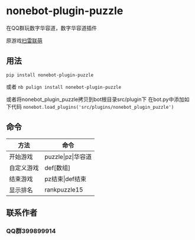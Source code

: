 # nonebot-plugin-puzzle

在QQ群玩数字华容道，数字华容道插件

原游戏[扫雷联萌](tapsss.com)

## 用法

`pip install nonebot-plugin-puzzle`

或者
`nb pulign install nonebot-plugin-puzzle`

或者将nonebot_plugin_puzzle拷贝到bot根目录src/plugin下
在bot.py中添加如下代码
`nonebot.load_plugins('src/plugins/nonebot_plugin_puzzle')`

## 命令

| 方法    | 命令              |
|-------|-----------------|
| 开始游戏  | puzzle\|pz\|华容道 |
| 自定义游戏 | def[数组]         |
| 结束游戏  | pz结束\|def结束     |
| 显示排名  | rankpuzzle15    | 

## 联系作者

### QQ群399899914
